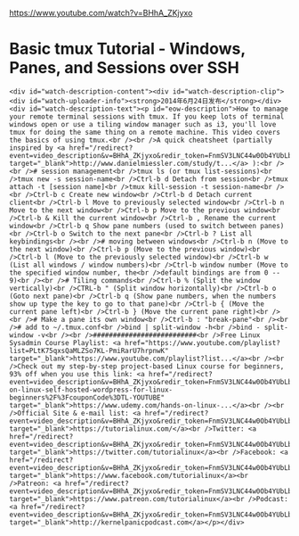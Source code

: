 <a href="https://www.youtube.com/watch?v=BHhA_ZKjyxo">https://www.youtube.com/watch?v=BHhA_ZKjyxo</a><div id="articleHeader"><h1>              Basic tmux Tutorial - Windows, Panes, and Sessions over SSH        </h1></div>




      


    


    <div id="watch-description-content"><div id="watch-description-clip"><div id="watch-uploader-info"><strong>2014年6月24日发布</strong></div><div id="watch-description-text"><p id="eow-description">How to manage your remote terminal sessions with tmux. If you keep lots of terminal windows open or use a tiling window manager such as i3, you'll love tmux for doing the same thing on a remote machine. This video covers the basics of using tmux.<br /><br />A quick cheatsheet (partially inspired by <a href="/redirect?event=video_description&v=BHhA_ZKjyxo&redir_token=FnmSV3LNC44w0Ob4YUbLbGZmu_x8MTUxNDYwNTQ3NUAxNTE0NTE5MDc1&q=http%3A%2F%2Fwww.danielmiessler.com%2Fstudy%2Ftmux%2F" target="_blank">http://www.danielmiessler.com/study/t...</a> ):<br /><br /># session management<br />tmux ls (or tmux list-sessions)<br />tmux new -s session-name<br />Ctrl-b d Detach from session<br />tmux attach -t [session name]<br />tmux kill-session -t session-name<br /><br />Ctrl-b c Create new window<br />Ctrl-b d Detach current client<br />Ctrl-b l Move to previously selected window<br />Ctrl-b n Move to the next window<br />Ctrl-b p Move to the previous window<br />Ctrl-b & Kill the current window<br />Ctrl-b , Rename the current window<br />Ctrl-b q Show pane numbers (used to switch between panes)<br />Ctrl-b o Switch to the next pane<br />Ctrl-b ? List all keybindings<br /><br /># moving between windows<br />Ctrl-b n (Move to the next window)<br />Ctrl-b p (Move to the previous window)<br />Ctrl-b l (Move to the previously selected window)<br />Ctrl-b w (List all windows / window numbers)<br />Ctrl-b window number (Move to the specified window number, the<br />default bindings are from 0 -- 9)<br /><br /># Tiling commands<br />Ctrl-b % (Split the window vertically)<br />CTRL-b " (Split window horizontally)<br />Ctrl-b o (Goto next pane)<br />Ctrl-b q (Show pane numbers, when the numbers show up type the key to go to that pane)<br />Ctrl-b { (Move the current pane left)<br />Ctrl-b } (Move the current pane right)<br /><br /># Make a pane its own window<br />Ctrl-b : "break-pane"<br /><br /># add to ~/.tmux.conf<br />bind | split-window -h<br />bind - split-window -v<br /><br />##########################<br />Free Linux Sysadmin Course Playlist: <a href="https://www.youtube.com/playlist?list=PLtK75qxsQaMLZSo7KL-PmiRarU7hrpnwK" target="_blank">https://www.youtube.com/playlist?list...</a><br /><br />Check out my step-by-step project-based Linux course for beginners, 93% off when you use this link: <a href="/redirect?event=video_description&v=BHhA_ZKjyxo&redir_token=FnmSV3LNC44w0Ob4YUbLbGZmu_x8MTUxNDYwNTQ3NUAxNTE0NTE5MDc1&q=https%3A%2F%2Fwww.udemy.com%2Fhands-on-linux-self-hosted-wordpress-for-linux-beginners%2F%3FcouponCode%3DTL-YOUTUBE" target="_blank">https://www.udemy.com/hands-on-linux-...</a><br /><br />Official Site & e-mail list: <a href="/redirect?event=video_description&v=BHhA_ZKjyxo&redir_token=FnmSV3LNC44w0Ob4YUbLbGZmu_x8MTUxNDYwNTQ3NUAxNTE0NTE5MDc1&q=https%3A%2F%2Ftutorialinux.com%2F" target="_blank">https://tutorialinux.com/</a><br />Twitter: <a href="/redirect?event=video_description&v=BHhA_ZKjyxo&redir_token=FnmSV3LNC44w0Ob4YUbLbGZmu_x8MTUxNDYwNTQ3NUAxNTE0NTE5MDc1&q=https%3A%2F%2Ftwitter.com%2Ftutorialinux" target="_blank">https://twitter.com/tutorialinux</a><br />Facebook: <a href="/redirect?event=video_description&v=BHhA_ZKjyxo&redir_token=FnmSV3LNC44w0Ob4YUbLbGZmu_x8MTUxNDYwNTQ3NUAxNTE0NTE5MDc1&q=https%3A%2F%2Fwww.facebook.com%2Ftutorialinux" target="_blank">https://www.facebook.com/tutorialinux</a><br />Patreon: <a href="/redirect?event=video_description&v=BHhA_ZKjyxo&redir_token=FnmSV3LNC44w0Ob4YUbLbGZmu_x8MTUxNDYwNTQ3NUAxNTE0NTE5MDc1&q=https%3A%2F%2Fwww.patreon.com%2Ftutorialinux" target="_blank">https://www.patreon.com/tutorialinux</a><br />Podcast: <a href="/redirect?event=video_description&v=BHhA_ZKjyxo&redir_token=FnmSV3LNC44w0Ob4YUbLbGZmu_x8MTUxNDYwNTQ3NUAxNTE0NTE5MDc1&q=http%3A%2F%2Fkernelpanicpodcast.com" target="_blank">http://kernelpanicpodcast.com</a></p></div>  
</div></div>